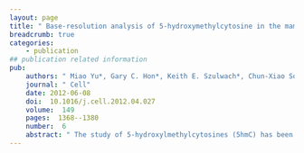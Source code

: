 ```yaml
---
layout: page
title: " Base-resolution analysis of 5-hydroxymethylcytosine in the mammalian genome."
breadcrumb: true
categories:
    - publication
## publication related information
pub:
    authors: " Miao Yu*, Gary C. Hon*, Keith E. Szulwach*, Chun-Xiao Song, Liang Zhang, Audrey Kim, Xuekun Li, Qing Dai, Yin Shen, Beomseok Park, Jung-Hyun Min, Peng Jin, Bing Ren<sup>#</sup>,  Chuan He<sup>#</sup>"
    journal: " Cell"
    date: 2012-06-08
    doi:  10.1016/j.cell.2012.04.027
    volume:  149
    pages:  1368--1380
    number:  6
    abstract: " The study of 5-hydroxylmethylcytosines (5hmC) has been hampered by the lack of a  method to map it at single-base resolution on a genome-wide scale. Affinity purification-based methods cannot precisely locate 5hmC nor accurately determine  its relative abundance at each modified site. We here present a genome-wide approach, Tet-assisted bisulfite sequencing (TAB-Seq), that when combined with traditional bisulfite sequencing can be used for mapping 5hmC at base resolution  and quantifying the relative abundance of 5hmC as well as 5mC. Application of this method to embryonic stem cells not only confirms widespread distribution of  5hmC in the mammalian genome but also reveals sequence bias and strand asymmetry  at 5hmC sites. We observe high levels of 5hmC and reciprocally low levels of 5mC  near but not on transcription factor-binding sites. Additionally, the relative abundance of 5hmC varies significantly among distinct functional sequence elements, suggesting different mechanisms for 5hmC deposition and maintenance.,"
---
```

